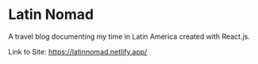 # Latin Nomad
A travel blog documenting my time in Latin America created with React.js. 

Link to Site: https://latinnomad.netlify.app/
